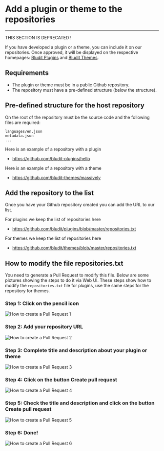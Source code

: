 # Add a plugin or theme to the repositories
<!-- Position: 1 -->
---


THIS SECTION IS DEPRECATED !


If you have developed a plugin or a theme, you can include it on our repositories. Once approved, it will be displayed on the respective homepages: [Bludit Plugins](https://plugins.bludit.com) and [Bludit Themes](https://themes.bludit.com).

## Requirements
- The plugin or theme must be in a public Github repository.
- The repository must have a pre-defined structure (below the structure).

## Pre-defined structure for the host repository
On the root of the repository must be the source code and the following files are required:
```
languages/en.json
metadata.json
...
```

Here is an example of a repository with a plugin
- https://github.com/bludit-plugins/hello

Here is an example of a repository with a theme
- https://github.com/bludit-themes/massively

## Add the repository to the list
Once you have your Github repository created you can add the URL to our list.

For plugins we keep the list of repositories here
- https://github.com/bludit/plugins/blob/master/repositories.txt

For themes we keep the list of repositories here
- https://github.com/bludit/themes/blob/master/repositories.txt

## How to modify the file repositories.txt
You need to generate a Pull Request to modify this file. Below are some pictures showing the steps to do it via Web UI. These steps show how to modify the `repositories.txt` file for plugins, use the same steps for the repository for themes.

### Step 1: Click on the pencil icon
![How to create a Pull Request 1](https://df6m0u2ovo2fu.cloudfront.net/images/documentation-english/how-to-pull-request-1.png)

### Step 2: Add your repository URL
![How to create a Pull Request 2](https://df6m0u2ovo2fu.cloudfront.net/images/documentation-english/how-to-pull-request-2.png)

### Step 3: Complete title and description about your plugin or theme
![How to create a Pull Request 3](https://df6m0u2ovo2fu.cloudfront.net/images/documentation-english/how-to-pull-request-3.png)

### Step 4: Click on the button Create pull request
![How to create a Pull Request 4](https://df6m0u2ovo2fu.cloudfront.net/images/documentation-english/how-to-pull-request-4.png)

### Step 5: Check the title and description and click on the button Create pull request
![How to create a Pull Request 5](https://df6m0u2ovo2fu.cloudfront.net/images/documentation-english/how-to-pull-request-5.png)

### Step 6: Done!
![How to create a Pull Request 6](https://df6m0u2ovo2fu.cloudfront.net/images/documentation-english/how-to-pull-request-6.png)
